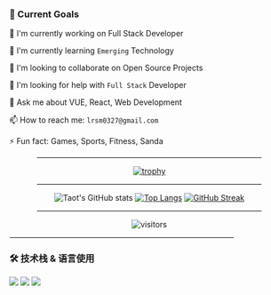 
### 🎯 Current Goals

  🔭 I'm currently working on Full Stack Developer
  
  🌱 I'm currently learning `Emerging` Technology
  
  👯 I'm looking to collaborate on Open Source Projects
  
  🤔 I'm looking for help with `Full Stack` Developer
  
  💬 Ask me about VUE, React, Web Development
  
  📫 How to reach me: `lrsm0327@gmail.com`
  
  ⚡ Fun fact: Games, Sports, Fitness, Sanda




<div align="center">
  <hr style="border: 1px solid #eee; width: 80%;"/>

  [![trophy](https://github-profile-trophy.vercel.app/?username=lrsm21427&row=1&margin-w=10&theme=light_lover)](https://github.com/ryo-ma/github-profile-trophy)
</div>
  
<div align="center">
  <hr style="border: 1px solid #eee; width: 80%;"/>

  ![Taot's GitHub stats](https://github-readme-stats.vercel.app/api?username=Taot-chen) [![Top Langs](https://github-readme-stats.vercel.app/api/top-langs/?username=lrsm21427&layout=compact&langs_count=8)](https://github.com/anuraghazra/github-readme-stats)
  [![GitHub Streak](https://streak-stats.demolab.com/?user=lrsm21427&theme=light)](https://git.io/streak-stats)
</div>

<div align="center">
  <hr style="border: 1px solid #eee; width: 80%;"/>

![visitors](https://visitor-badge.glitch.me/badge?page_id=lrsm21427&left_color=green&right_color=red)
</div>

<div>
  <hr style="border: 1px solid #eee; width: 80%;"/>

### 🛠 技术栈 & 语言使用

<img src="https://img.shields.io/badge/-HTML5-E34F26?style=flat-square&logo=html5&logoColor=white" /> <img src="https://img.shields.io/badge/-CSS3-1572B6?style=flat-square&logo=css3" /> <img src="https://img.shields.io/badge/-JavaScript-oringe?style=flat-square&logo=javascript" />
</div>

